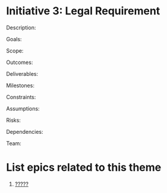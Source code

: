 # Initiative 3: Legal Requirement
Description:

Goals:

Scope:

Outcomes:

Deliverables:

Milestones:

Constraints:

Assumptions:

Risks:

Dependencies:

Team:

# List epics related to this theme
1. [?????](/documentation/theme_1/epic_3.md)